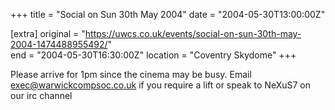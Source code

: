 +++
title = "Social on Sun 30th May 2004"
date = "2004-05-30T13:00:00Z"

[extra]
original = "https://uwcs.co.uk/events/social-on-sun-30th-may-2004-1474488955492/"    
end = "2004-05-30T16:30:00Z"
location = "Coventry Skydome"
+++

Please arrive for 1pm since the cinema may be busy.  Email exec@warwickcompsoc.co.uk if you require a lift or speak to NeXuS7 on our irc channel

